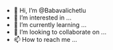 - 👋 Hi, I’m @Babavalichetlu
- 👀 I’m interested in ...
- 🌱 I’m currently learning ...
- 💞️ I’m looking to collaborate on ...
- 📫 How to reach me ...

<!---
Babavalichetlu/Babavalichetlu is a ✨ special ✨ repository because its `README.md` (this file) appears on your GitHub profile.
You can click the Preview link to take a look at your changes.
--->
